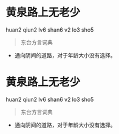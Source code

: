 # 黄泉路上无老少
huan2 qiun2 lv6 shan6 v2 lo3 sho5
> 东台方言词典
- 通向阴间的道路，对于年龄大小没有选择。

# 黄泉路上无老少
huan2 qiun2 lv6 shan6 v2 lo3 sho5
> 东台方言词典
- 通向阴间的道路，对于年龄大小没有选择。
